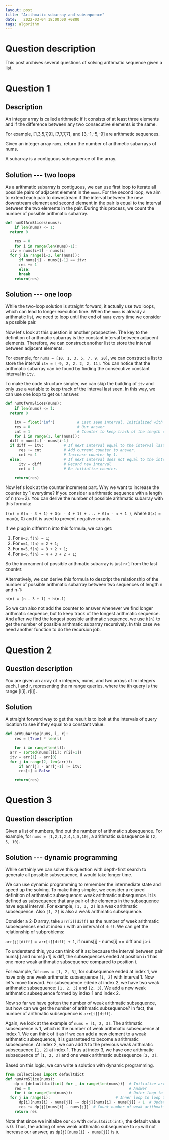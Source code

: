 ```yaml
---
layout: post
title: "Arithmatic subarray and subsequence"
date:   2022-03-04 18:00:00 +0800
tags: algorithm
---
```


# Question description

This post archives several questions of solving arithmatic sequence
given a list.

<!--more-->

# Question 1

## Description

An integer array is called arithmetic if it consists of at least three
elements and if the difference between any two consecutive elements is
the same.

For example, \[1,3,5,7,9\], \[7,7,7,7\], and \[3,-1,-5,-9\] are
arithmetic sequences.

Given an integer array `nums`, return the number of arithmetic subarrays
of nums.

A subarray is a contiguous subsequence of the array.

## Solution --- two loops

As a arithmatic subarray is contiguous, we can use first loop to iterate
all possible pairs of adjacent element in the `nums`. For the second
loop, we aim to extend each pair to downstream if the interval between
the new downstream element and second element in the pair is equal to
the interval between the two elements in the pair. During this process,
we count the number of possible arithmatic subarray.

``` python
def numOfArmSlices(nums):
    if len(nums) <= 1:
  return 0

    res = 0
    for i in range(len(nums)-1):
  itv = nums[i+1] - nums[i]
  for j in range(i+2, len(nums)):
      if nums[j] - nums[j-1] == itv:
      res += 1
      else:
      break
    return(res)
```

## Solution --- one loop

While the two-loop solution is straight forward, it actually use two
loops, which can lead to longer execution time. When the `nums` is
already a arithmatic list, we need to loop until the end of `nums` every
time we consider a possible pair.

Now let\'s look at this question in another prospective. The key to the
definition of arithmatic subarray is the constant interval between
adjacent elements. Therefore, we can construct another list to store the
interval between adjacent elements.

For example, for `nums = [10, 1, 3, 5, 7, 9, 20]`, we can construct a
list to store the interval `itv = [-9, 2, 2, 2, 2,
    11]`. You can notice that the arithmatic subarray can be found by
finding the consecutive constant interval in `itv`.

To make the code structure simpler, we can skip the building of `itv`
and only use a variable to keep track of the interval last seen. In this
way, we can use one loop to get our answer.

``` python
def numOfArmSlices(nums):
    if len(nums) <= 1:
  return 0

    itv = float('inf')          # Last seen interval. Initialized with infinite value.
    res = 0                     # Our answer
    cnt = 1                     # Counter to keep track of the length of longest arithmatic subarray.
    for i in range(1, len(nums)):
  diff = nums[i] - nums[i-1]
  if diff == itv:         # If next interval equal to the interval last seen.
      res += cnt          # Add current counter to answer.
      cnt += 1            # Increase counter by 1.
  else:                   # If next interval does not equal to the interval last seen.
      itv = diff          # Record new interval
      cnt = 1             # Re-initialize counter.

    return(res)
```

Now let\'s look at the counter increment part. Why we want to increase
the counter by 1 everytime? If you consider a arithmatic sequence with a
length of n (n>=3). You can derive the number of possible arithmatic
subarray with this formula:

`f(n) = G(n - 3 + 1) + G(n - 4 + 1) + ... + G(n - n + 1 )`, where `G(x)`
= max(x, 0) and it is used to prevent negative counts.

If we plug in differnt n into this formula, we can get:

1.  For `n=3`, `f(n) = 1`;
2.  For `n=4`, `f(n) = 2 + 1`;
3.  For `n=5`, `f(n) = 3 + 2 + 1`;
4.  For `n=6`, `f(n) = 4 + 3 + 2 + 1`;

So the increament of possible arithmatic subarray is just `n+1` from the
last counter.

Alternatively, we can derive this formula to descript the relationship
of the number of possible arithmatic subarray between two sequences of
length n and n-1:

`h(n) = (n - 3 + 1) + h(n-1)`

So we can also not add the counter to answer whenever we find longer
arithmatic sequence, but to keep track of the longest arithmatic
sequence. And after we find the longest possible arithmatic sequence, we
use `h(n)` to get the number of possible arithmatic subarray
recursively. In this case we need another function to do the recursion
job.

# Question 2

## Question description

You are given an array of n integers, nums, and two arrays of m integers
each, l and r, representing the m range queries, where the ith query is
the range \[l\[i\], r\[i\]\].

## Solution

A straight forward way to get the result is to look at the intervals of
query location to see if they equal to a constant value.

``` python
def armSubArray(nums, l, r):
    res = [True] * len(l)

    for i in range(len(l)):
  arr = sorted(nums[l[i]: r[i]+1])
  itv = arr[1] - arr[0]
  for j in range(2, len(arr)):
      if arr[j] - arr[j-1] != itv:
      res[i] = False

    return(res)
```

# Question 3

## Question description

Given a list of numbers, find out the number of arithmatic subsequence.
For example, for `nums = [1,2,1,2,4,1,5,10]`, a arithmatic subsequence
is `[2, 5, 10]`.

## Solution --- dynamic programming

While certainly we can solve this question with depth-first search to
generate all possible subsequence, it would take longer time.

We can use dynamic programming to remember the intermediate state and
speed up the solving. To make thing simpler, we consider a relaxed
definition of arithmatic subsequence: weak arithmatic subsequence. It is
defined as subsequence that any pair of the elements in the subsequence
have equal interval. For example, `[1,
    3, 2]` is a weak arithmatic subsequence. Also `[1, 2]` is also a
weak arithmatic subsequence.

Consider a 2-D array, take `arr[i][diff]` as the number of week
arithmatic subsequences end at index `i` with an interval of `diff`. We
can get the relationship of subproblems:

`arr[j][diff] = arr[i][diff] + 1`, if nums\[j\] - nums\[i\] == diff and
j \> i.

To understand this, you can think of it as: because the interval between
pair nums\[i\] and nums\[i+1\] is diff, the subsequences ended at
position i+1 has one more weak arithmatic subsequence compared to
position i.

For example, for `nums = [1, 2, 3]`, for subsequence ended at index 1,
we have only one week arithmatic subsequence `[1, 2]` with interval 1.
Now let\'s move forward. For subsequence edede at index 2, we have two
weak arithmatic subsequence: `[1, 2, 3]` and `[2, 3]`. We add a new weak
arithmatic subsequence formed by index 1 and index 2.

Now so far we have gotten the number of weak arithmatic subsequence, but
how can we get the number of arithmatic subsequence? In fact, the number
of arithmatic subsequence is `arr[i][diff]`.

Again, we look at the example of `nums = [1, 2, 3]`. The arithmatic
subsequence is 1, which is the number of weak arithmatic subsequence at
index 1. We can think of it as if we can add a new element to a weak
arithmatic subsequence, it is guaranteed to become a arithmatic
subsequence. At index 2, we can add `3` to the previous weak arithmatic
subsequence `[1, 2]` at index 1. Thus at index 3, we have one arithmatic
subsequence of `[1, 2, 3]` and one weak arithmatic subsequence `[2, 3]`.

Based on this logic, we can write a solution with dynamic programming.

``` python
from collections import defaultdict
def numArmSlice(nums):
    dp = [defaultdict(int) for _ in range(len(nums))]  # Initialize array to store intermediate state. Default value is 0.
    res = 0                                            # Answer
    for i in range(len(nums)):                         # Outer loop to loop through input nums
  for j in range(i):                             # Inner loop to loop through every location before i
      dp[i][nums[i] - nums[j]] += dp[j][nums[i] - nums[j]] + 1  # Update weak arithmatic subsequence number at i
      res += dp[j][nums[i] - nums[j]]  # Count number of weak arithmatic subsequence at index j that can be extended with nums[i] at index i. These weak arithmatic subsequence is guaranteed to be arithmatic subsequence at index i.
    return res
```

Note that since we initialize our `dp` with `defaultdict(int)`, the
default value is 0. Thus, the adding of new weak arithmatic subsequence
to `dp` will not increase our answer, as `dp[j][nums[i] - nums[j]]` is
`0`.
